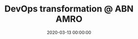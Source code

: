 ---
title: 'DevOps transformation @ ABN AMRO'
description: >
 The presentation summarises the IT Transformation at ABN AMRO bank. ABN AMRO is a Dutch bank and is on a DevOps transformation. The goal is to streamline the software development process, decreasing the lead time. At the same time, increasing the value delivered to the clients.
conference: 'McKinsey DevOpsDay'
type: 'talk'
location: 'online'
website: 'https://www.linkedin.com/feed/update/urn:li:activity:6637675140391989248/'
slides: 'https://speakerdeck.com/player/497a607f415e4974bc0e467b7442acf2'
date: 2020-03-13 00:00:00
featured_image: 'images/speaking/2020-03-13-mckinsey-devopsday-devops-transformation-abn-amro.webp'
---